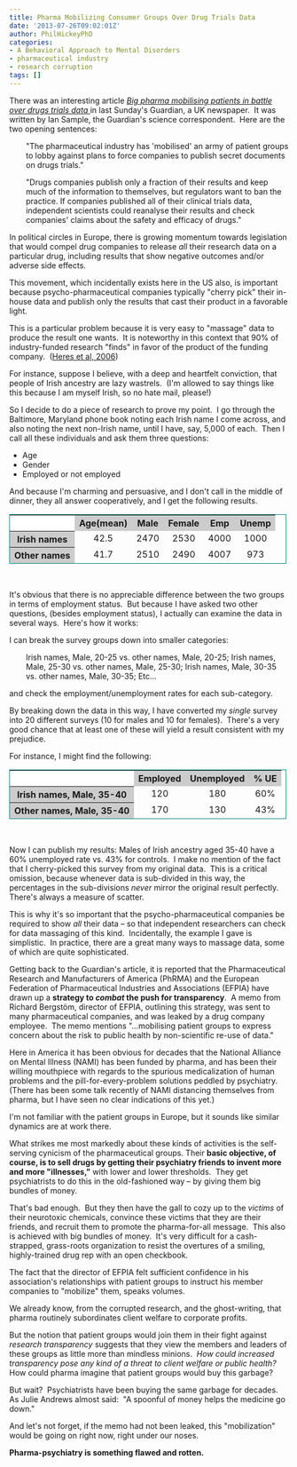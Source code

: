 ```yaml
---
title: Pharma Mobilizing Consumer Groups Over Drug Trials Data
date: '2013-07-26T09:02:01Z'
author: PhilHickeyPhD
categories:
- A Behavioral Approach to Mental Disorders
- pharmaceutical industry
- research corruption
tags: []
---
```


There was an interesting article <a href="http://www.guardian.co.uk/business/2013/jul/21/big-pharma-secret-drugs-trials"><i>Big pharma mobilising patients in battle over drugs trials data</i> </a>in last Sunday's Guardian, a UK newspaper.  It was written by Ian Sample, the Guardian's science correspondent.  Here are the two opening sentences:
<p style="padding-left: 30px;">"The pharmaceutical industry has 'mobilised' an army of patient groups to lobby against plans to force companies to publish secret documents on drugs trials."</p>
<p style="padding-left: 30px;">"Drugs companies publish only a fraction of their results and keep much of the information to themselves, but regulators want to ban the practice. If companies published all of their clinical trials data, independent scientists could reanalyse their results and check companies' claims about the safety and efficacy of drugs."</p>
In political circles in Europe, there is growing momentum towards legislation that would compel drug companies to release <i>all</i> their research data on a particular drug, including results that show negative outcomes and/or adverse side effects.

This movement, which incidentally exists here in the US also, is important because psycho-pharmaceutical companies typically "cherry pick" their in-house data and publish only the results that cast their product in a favorable light.

This is a particular problem because it is very easy to "massage" data to produce the result one wants.  It is noteworthy in this context that 90% of industry-funded research "finds" in favor of the product of the funding company.  (<a href="http://psychiatryonline.org/data/Journals/AJP/4034/185.pdf">Heres et al, 2006</a>)

For instance, suppose I believe, with a deep and heartfelt conviction, that people of Irish ancestry are lazy wastrels.  (I'm allowed to say things like this because I am myself Irish, so no hate mail, please!)

So I decide to do a piece of research to prove my point.  I go through the Baltimore, Maryland phone book noting each Irish name I come across, and also noting the next non-Irish name, until I have, say, 5,000 of each.  Then I call all these individuals and ask them three questions:
<ul>
	<li>Age</li>
	<li>Gender</li>
	<li>Employed or not employed</li>
</ul>
And because I'm charming and persuasive, and I don't call in the middle of dinner, they all answer cooperatively, and I get the following results.

<style><!--
table {    border: 1px solid teal;    border-collapse: separate;     width: 500px;    cellspacing: 0; } th {    background-color: #CCCCCC; } th#blank {    background-color: #FFF; } td {    text-align: center; }
--></style>
<table cellspacing="0">
<tbody>
<tr>
<th id="blank"></th>
<th>Age(mean)</th>
<th>Male</th>
<th>Female</th>
<th>Emp</th>
<th>Unemp</th>
</tr>
<tr>
<th>Irish names</th>
<td>42.5</td>
<td>2470</td>
<td>2530</td>
<td>4000</td>
<td>1000</td>
</tr>
<tr>
<th>Other names</th>
<td>41.7</td>
<td>2510</td>
<td>2490</td>
<td>4007</td>
<td>973</td>
</tr>
</tbody>
</table>
&nbsp;

It's obvious that there is no appreciable difference between the two groups in terms of employment status.  But because I have asked two other questions, (besides employment status), I actually can examine the data in several ways.  Here's how it works:

I can break the survey groups down into smaller categories:
<p style="padding-left: 30px;">Irish names, Male, 20-25 vs. other names, Male, 20-25;
Irish names, Male, 25-30 vs. other names, Male, 25-30;
Irish names, Male, 30-35 vs. other names, Male, 30-35;
Etc…</p>
and check the employment/unemployment rates for each sub-category.

By breaking down the data in this way, I have converted my <i>single</i> survey into 20 different surveys (10 for males and 10 for females).  There's a very good chance that at least one of these will yield a result consistent with my prejudice.

For instance, I might find the following:

<style><!--
table {    border: 1px solid teal;    border-collapse: separate;     width: 500px;    cellspacing: 0; } th {    background-color: #CCCCCC; } th#blank {    background-color: #FFF; } td {    text-align: center; }
--></style>
<table cellspacing="0">
<tbody>
<tr>
<th id="blank"></th>
<th>Employed</th>
<th>Unemployed</th>
<th>% UE</th>
</tr>
<tr>
<th>Irish names, Male, 35-40</th>
<td>120</td>
<td>180</td>
<td>60%</td>
</tr>
<tr>
<th>Other names, Male, 35-40</th>
<td>170</td>
<td>130</td>
<td>43%</td>
</tr>
</tbody>
</table>
&nbsp;

Now I can publish my results: Males of Irish ancestry aged 35-40 have a 60% unemployed rate vs. 43% for controls.  I make no mention of the fact that I cherry-picked this survey from my original data.  This is a critical omission, because whenever data is sub-divided in this way, the percentages in the sub-divisions <i>never</i> mirror the original result perfectly.  There's always a measure of scatter.

This is why it's so important that the psycho-pharmaceutical companies be required to show <i>all</i> their data – so that independent researchers can check for data massaging of this kind.  Incidentally, the example I gave is simplistic.  In practice, there are a great many ways to massage data, some of which are quite sophisticated.

Getting back to the Guardian's article, it is reported that the Pharmaceutical Research and Manufacturers of America (PhRMA) and the European Federation of Pharmaceutical Industries and Associations (EFPIA) have drawn up a <strong>strategy to <i>combat</i> the push for transparency</strong>.  A memo from Richard Bergstöm, director of EFPIA, outlining this strategy, was sent to many pharmaceutical companies, and was leaked by a drug company employee.  The memo mentions "…mobilising patient groups to express concern about the risk to public health by non-scientific re-use of data."

Here in America it has been obvious for decades that the National Alliance on Mental Illness (NAMI) has been funded by pharma, and has been their willing mouthpiece with regards to the spurious medicalization of human problems and the pill-for-every-problem solutions peddled by psychiatry.  (There has been some talk recently of NAMI distancing themselves from pharma, but I have seen no clear indications of this yet.)

I'm not familiar with the patient groups in Europe, but it sounds like similar dynamics are at work there.

What strikes me most markedly about these kinds of activities is the self-serving cynicism of the pharmaceutical groups. Their <strong>basic objective, of course, is to sell drugs by getting their psychiatry friends to invent more and more "illnesses,"</strong> with lower and lower thresholds.  They get psychiatrists to do this in the old-fashioned way – by giving them big bundles of money.

That's bad enough.  But they then have the gall to cozy up to the <i>victims</i> of their neurotoxic chemicals, convince these victims that they are their friends, and recruit them to promote the pharma-for-all message.  This also is achieved with big bundles of money.  It's very difficult for a cash-strapped, grass-roots organization to resist the overtures of a smiling, highly-trained drug rep with an open checkbook.

The fact that the director of EFPIA felt sufficient confidence in his association's relationships with patient groups to instruct his member companies to "mobilize" them, speaks volumes.

We already know, from the corrupted research, and the ghost-writing, that pharma routinely subordinates client welfare to corporate profits.

But the notion that patient groups would join them in their fight against <i>research transparency</i> suggests that they view the members and leaders of these groups as little more than mindless minions.  <i>How could increased transparency pose any kind of a threat to client welfare or public health?</i>  How could pharma imagine that patient groups would buy this garbage?

But wait?  Psychiatrists have been buying the same garbage for decades.  As Julie Andrews almost said:  "A spoonful of money helps the medicine go down."

And let's not forget, if the memo had not been leaked, this "mobilization" would be going on right now, right under our noses.

<strong>Pharma-psychiatry is something flawed and rotten.</strong>
